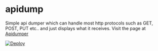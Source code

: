 # apidump
Simple api dumper which can handle most http protocols such as GET, POST, PUT etc.. and just displays what it receives.
Visit the page at [Apidumper](https://apidumper.herokuapp.com)


[![Deploy](https://www.herokucdn.com/deploy/button.svg)](https://heroku.com/deploy?template=https://github.com/uniibu/apidump)
